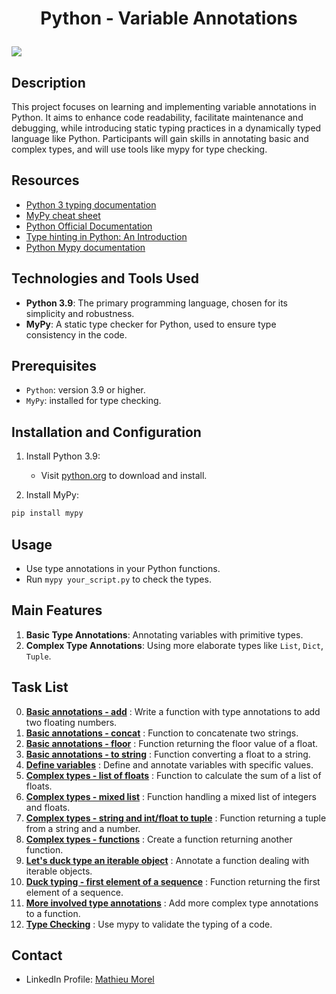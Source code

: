 # <p align="center">Python - Variable Annotations</p>

<img src='https://www.algorystcorner.com/content/images/size/w1200/2023/02/Variable-annotation-banner.png'>

## Description
This project focuses on learning and implementing variable annotations in Python. It aims to enhance code readability, facilitate maintenance and debugging, while introducing static typing practices in a dynamically typed language like Python. Participants will gain skills in annotating basic and complex types, and will use tools like mypy for type checking.

## Resources
- [Python 3 typing documentation](https://docs.python.org/3/library/typing.html)
- [MyPy cheat sheet](https://mypy.readthedocs.io/en/stable/cheat_sheet_py3.html)
- [Python Official Documentation](https://docs.python.org/3/)
- [Type hinting in Python: An Introduction](https://realpython.com/python-type-checking/)
- [Python Mypy documentation](http://mypy-lang.org/)

## Technologies and Tools Used
- **Python 3.9**: The primary programming language, chosen for its simplicity and robustness.
- **MyPy**: A static type checker for Python, used to ensure type consistency in the code.

## Prerequisites
- `Python`: version 3.9 or higher.
- `MyPy`: installed for type checking.

## Installation and Configuration
1. Install Python 3.9:
   - Visit [python.org](https://www.python.org/downloads/) to download and install.

2. Install MyPy:

```python
pip install mypy
```

## Usage
- Use type annotations in your Python functions.
- Run `mypy your_script.py` to check the types.

## Main Features
1. **Basic Type Annotations**: Annotating variables with primitive types.
2. **Complex Type Annotations**: Using more elaborate types like `List`, `Dict`, `Tuple`.

## Task List
0. [**Basic annotations - add**](https://github.com/MathieuMorel62/holbertonschool-web_back_end/blob/main/python_variable_annotations/0-add.py) : Write a function with type annotations to add two floating numbers.
1. [**Basic annotations - concat**](https://github.com/MathieuMorel62/holbertonschool-web_back_end/blob/main/python_variable_annotations/1-concat.py) : Function to concatenate two strings.
2. [**Basic annotations - floor**](https://github.com/MathieuMorel62/holbertonschool-web_back_end/blob/main/python_variable_annotations/2-floor.py) : Function returning the floor value of a float.
3. [**Basic annotations - to string**](https://github.com/MathieuMorel62/holbertonschool-web_back_end/blob/main/python_variable_annotations/3-to_str.py) : Function converting a float to a string.
4. [**Define variables**](https://github.com/MathieuMorel62/holbertonschool-web_back_end/blob/main/python_variable_annotations/4-define_variables.py) : Define and annotate variables with specific values.
5. [**Complex types - list of floats**](https://github.com/MathieuMorel62/holbertonschool-web_back_end/blob/main/python_variable_annotations/5-sum_list.py) : Function to calculate the sum of a list of floats.
6. [**Complex types - mixed list**](https://github.com/MathieuMorel62/holbertonschool-web_back_end/blob/main/python_variable_annotations/6-sum_mixed_list.py) : Function handling a mixed list of integers and floats.
7. [**Complex types - string and int/float to tuple**](https://github.com/MathieuMorel62/holbertonschool-web_back_end/blob/main/python_variable_annotations/7-to_kv.py) : Function returning a tuple from a string and a number.
8. [**Complex types - functions**](https://github.com/MathieuMorel62/holbertonschool-web_back_end/blob/main/python_variable_annotations/8-make_multiplier.py) : Create a function returning another function.
9. [**Let's duck type an iterable object**](https://github.com/MathieuMorel62/holbertonschool-web_back_end/blob/main/python_variable_annotations/9-element_length.py) : Annotate a function dealing with iterable objects.
10. [**Duck typing - first element of a sequence**](https://github.com/MathieuMorel62/holbertonschool-web_back_end/blob/main/python_variable_annotations/100-safe_first_element.py) : Function returning the first element of a sequence.
11. [**More involved type annotations**](https://github.com/MathieuMorel62/holbertonschool-web_back_end/blob/main/python_variable_annotations/101-safely_get_value.py) : Add more complex type annotations to a function.
12. [**Type Checking**](https://github.com/MathieuMorel62/holbertonschool-web_back_end/blob/main/python_variable_annotations/102-type_checking.py) : Use mypy to validate the typing of a code.

## Contact
- LinkedIn Profile: [Mathieu Morel](https://www.linkedin.com/in/mathieu-morel-9ab457261/)
